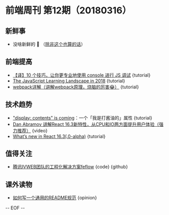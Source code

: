 # 前端周刊 第12期（20180316）

## 新鲜事
- 没啥新鲜的 💩 （[除非这个也算的话](https://i.v2ex.co/508JOU37.png)）

## 前端提高
- [【译】10 个技巧，让你更专业地使用 console 进行 JS 调试](https://elevenbeans.github.io/2018/03/10/10-Tips-for-JS-Debugging-with-Console/) {tutorial}
- [The JavaScript Learning Landscape in 2018](https://css-tricks.com/javascript-learning-landscape-2018/) {tutorial}
- [webpack详解（讲解webpack原理，烧脑的厉害😂）](https://juejin.im/post/5aa3d2056fb9a028c36868aa) {tutorial}

## 技术趋势
- ["display: contents" is coming](https://blogs.igalia.com/mrego/2018/01/11/display-contents-is-coming/)：一个「我是打酱油的」属性 {tutorial}
- [Dan Abramov 讲解React 16.3新特性，从CPU和IO两方面提升用户体验（强力推荐）](https://reactjs.org/blog/2018/03/01/sneak-peek-beyond-react-16.html) {video} 
- [What’s new in React 16.3(.0-alpha)](https://medium.com/@baphemot/whats-new-in-react-16-3-d2c9b7b6193b) {tutorial}

## 值得关注
- [腾讯IVWEB团队的工程化解决方案feflow](https://github.com/feflow/feflow) {code} {github}

## 课外读物
- [如何写一个通用的README规范](https://juejin.im/post/5aaa06e4f265da237b21cf63) {opinion}

[//]: # (分类图标
    新闻 {news}
    视频 {video}
    教程 {tutorial}
    代码 {code}
    演示 {demo}
    观点 {opinion}
    技巧 {tips}
    工具 {tools}
    书籍 {book}
    文档 {doc}
    GayHub {github}
    规范 {w3c}
    规范 {mdn}
  )

-- EOF --